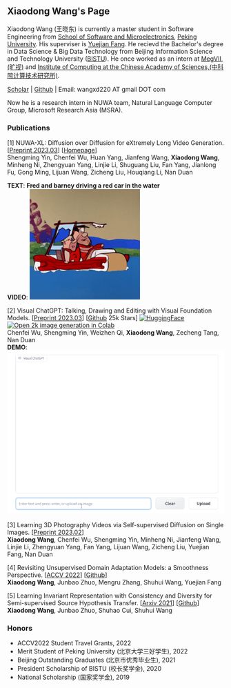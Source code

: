 ## Xiaodong Wang's Page
Xiaodong Wang (王晓东) is currently a master student in Software Engineering from [School of Software and Microelectronics](https://ss.pku.edu.cn), [Peking University](https://www.pku.edu.cn). His superviser is [Yuejian Fang](https://ss.pku.edu.cn/teacherteam/teacherlist/1612-方跃坚.html). He recievd the Bachelor's degree in Data Science & Big Data Technology from Beijing Information Science and Technology University ([BISTU](https://www.bistu.edu.cn)). He once worked as an intern at [MegVII,(旷视)](https://www.megvii.com) and [Institute of Computing at the Chinese Academy of Sciences,(中科院计算技术研究所)](http://www.ict.cas.cn).

[Scholar](https://scholar.google.com/citations?user=BEI2qi8AAAAJ&hl=en) | [Github](https://github.com/Wang-Xiaodong1899) | Email: wangxd220 AT gmail DOT com


Now he is a research intern in NUWA team, Natural Language Computer Group, Microsoft Research Asia (MSRA).

### Publications
[1] NUWA-XL: Diffusion over Diffusion for eXtremely Long Video Generation. \[[Preprint 2023.03](https://arxiv.org/abs/2303.12346)\] \[[Homepage](https://msra-nuwa.azurewebsites.net/#/)\]  
Shengming Yin, Chenfei Wu, Huan Yang, Jianfeng Wang, **Xiaodong Wang**, Minheng Ni, Zhengyuan Yang, Linjie Li, Shuguang Liu, Fan Yang, Jianlong Fu, Gong Ming, Lijuan Wang, Zicheng Liu, Houqiang Li, Nan Duan   

**TEXT**: **Fred and barney driving a red car in the water**  
**VIDEO**: ![](assets/nuwa-xl.gif)



[2] Visual ChatGPT: Talking, Drawing and Editing with Visual Foundation Models. \[[Preprint 2023.03](https://arxiv.org/abs/2303.04671)\] \[[Github](https://github.com/microsoft/visual-chatgpt) 25k Stars\] [![HuggingFace](https://img.shields.io/badge/%F0%9F%A4%97-Open%20in%20Spaces-blue)](https://huggingface.co/spaces/microsoft/visual_chatgpt) [![Open 2k image generation in Colab](https://colab.research.google.com/assets/colab-badge.svg)](https://colab.research.google.com/drive/11BtP3h-w0dZjA-X8JsS9_eo8OeGYvxXB)   
Chenfei Wu, Shengming Yin, Weizhen Qi, **Xiaodong Wang**, Zecheng Tang, Nan Duan  
**DEMO**:     
![](assets/visgpt.gif)

[3] Learning 3D Photography Videos via Self-supervised Diffusion on Single Images. \[[Preprint 2023.02](https://arxiv.org/abs/2302.10781)\]   
**Xiaodong Wang**, Chenfei Wu, Shengming Yin, Minheng Ni, Jianfeng Wang, Linjie Li, Zhengyuan Yang, Fan Yang, Lijuan Wang, Zicheng Liu, Yuejian Fang, Nan Duan

[4] Revisiting Unsupervised Domain Adaptation Models: a Smoothness Perspective. \[[ACCV 2022](https://openaccess.thecvf.com/content/ACCV2022/html/Wang_Revisiting_Unsupervised_Domain_Adaptation_Models_a_Smoothness_Perspective_ACCV_2022_paper.html)\] \[[Github](https://github.com/Wang-Xiaodong1899/LeCo_UDA)\]  
**Xiaodong Wang**, Junbao Zhuo, Mengru Zhang, Shuhui Wang, Yuejian Fang

[5] Learning Invariant Representation with Consistency and Diversity for Semi-supervised Source Hypothesis Transfer. \[[Arxiv 2021](https://arxiv.org/abs/2107.03008)\] \[[Github](https://github.com/Wang-Xiaodong1899/SSHT)\]   
**Xiaodong Wang**, Junbao Zhuo, Shuhao Cui, Shuhui Wang

### Honors
- ACCV2022 Student Travel Grants, 2022
- Merit Student of Peking University (北京大学三好学生), 2022
- Beijing Outstanding Graduates (北京市优秀毕业生), 2021
- President Scholarship of BISTU (校长奖学金), 2020
- National Scholarship (国家奖学金), 2019
